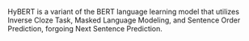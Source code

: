 HyBERT is a variant of the BERT language learning model that utilizes Inverse Cloze Task, Masked Language Modeling, and Sentence Order Prediction, forgoing Next Sentence Prediction.
